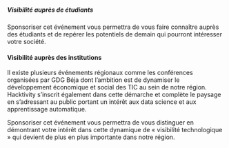 ##### Visibilité auprès de étudiants 
Sponsoriser cet événement vous permettra de vous faire connaître auprès des étudiants et de repérer les
potentiels de demain qui pourront intéresser votre société.


#### Visibilité auprès des institutions
Il existe plusieurs événements régionaux comme les conférences organisées par GDG Béja dont l’ambition est de dynamiser le développement économique et social des
TIC au sein de notre région. Hacktivity s’inscrit également dans cette démarche et complète le paysage en s’adressant au public portant un intérêt aux data science et aux apprentissage automatique.

Sponsoriser cet événement vous permettra de vous distinguer en démontrant votre intérêt dans cette
dynamique de « visibilité technologique » qui devient de plus en plus importante dans notre région.